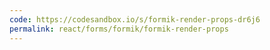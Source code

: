 ```yaml
---
code: https://codesandbox.io/s/formik-render-props-dr6j6
permalink: react/forms/formik/formik-render-props
---
```

